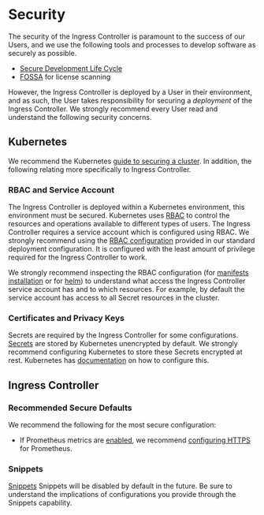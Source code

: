 # Security

The security of the Ingress Controller is paramount to the success of our Users, and we use the following tools and processes to develop software as securely as possible.
* [Secure Development Life Cycle](https://www.microsoft.com/en-us/securityengineering/sdl/)
* [FOSSA](https://fossa.com) for license scanning

However, the Ingress Controller is deployed by a User in their environment, and as such, the User takes responsibility 
for securing a *deployment* of the Ingress Controller. 
We strongly recommend every User read and understand the following security concerns.

## Kubernetes
We recommend the Kubernetes [guide to securing a cluster](https://kubernetes.io/docs/tasks/administer-cluster/securing-a-cluster/).
In addition, the following relating more specifically to Ingress Controller.

### RBAC and Service Account
The Ingress Controller is deployed within a Kubernetes environment, this environment must be secured. 
Kubernetes uses [RBAC](https://kubernetes.io/docs/reference/access-authn-authz/rbac/) to control the resources and operations available to different types of users.
The Ingress Controller requires a service account which is configured using RBAC. 
We strongly recommend using the [RBAC configuration](https://github.com/nginxinc/kubernetes-ingress/blob/master/deployments/rbac/rbac.yaml) provided in our standard deployment configuration. 
It is configured with the least amount of privilege required for the Ingress Controller to work.

We strongly recommend inspecting the RBAC configuration (for [manifests installation](https://github.com/nginxinc/kubernetes-ingress/blob/master/deployments/rbac/rbac.yaml) 
or for [helm](https://github.com/nginxinc/kubernetes-ingress/blob/master/deployments/helm-chart/templates/rbac.yaml)) 
to understand what access the Ingress Controller service account has and to which resources. 
For example, by default the service account has access to all Secret resources in the cluster.

### Certificates and Privacy Keys
Secrets are required by the Ingress Controller for some configurations. 
[Secrets](https://kubernetes.io/docs/concepts/configuration/secret/) are stored by Kubernetes unencrypted by default. 
We strongly recommend configuring Kubernetes to store these Secrets encrypted at rest. 
Kubernetes has [documentation](https://kubernetes.io/docs/tasks/administer-cluster/encrypt-data/) on how to configure this.

## Ingress Controller

### Recommended Secure Defaults
We recommend the following for the most secure configuration:
 * If Prometheus metrics are [enabled](/nginx-ingress-controller/configuration/global-configuration/command-line-arguments/#cmdoption-enable-prometheus-metrics), 
   we recommend [configuring HTTPS](/nginx-ingress-controller/configuration/global-configuration/command-line-arguments/#cmdoption-prometheus-tls-secret) for Prometheus.

### Snippets
[Snippets](/nginx-ingress-controller/configuration/ingress-resources/advanced-configuration-with-snippets/)
Snippets will be disabled by default in the future. 
Be sure to understand the implications of configurations you provide through the Snippets capability.
